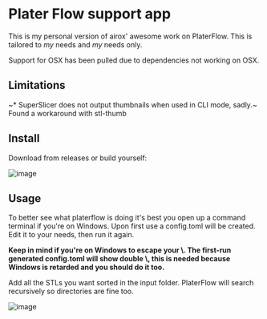 # Plater Flow support app

This is my personal version of airox' awesome work on PlaterFlow. 
This is tailored to *my* needs and *my* needs only.

Support for OSX has been pulled due to dependencies not working on OSX.
## Limitations

~* SuperSlicer does not output thumbnails when used in CLI mode, sadly.~ Found a workaround with stl-thumb


## Install
Download from releases or build yourself:

![image](https://user-images.githubusercontent.com/227830/158068869-dd6cb941-8bd0-451b-abf4-5213a5f3be55.png)

## Usage
To better see what platerflow is doing it's best you open up a command terminal if you're on Windows.
Upon first use a config.toml will be created. Edit it to your needs, then run it again. 

**Keep in mind if you're on Windows to escape your \\. The first-run generated config.toml will show double \\, this is needed because Windows is retarded and you should do it too.**

Add all the STLs you want sorted in the input folder. PlaterFlow will search recursively so directories are fine too.


![image](https://user-images.githubusercontent.com/227830/158069084-b97994f7-11f7-482e-baba-c36c8a8f8023.png)

